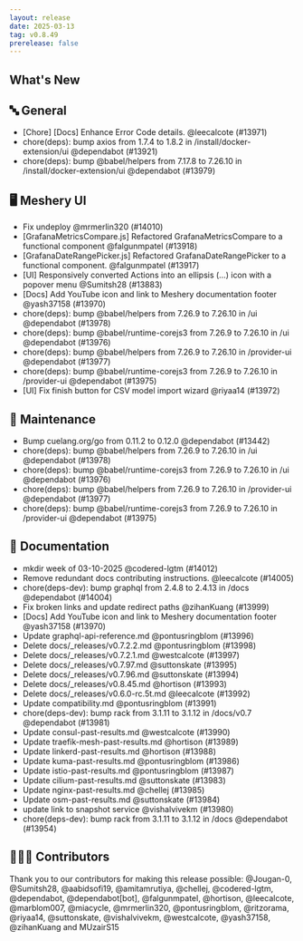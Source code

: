 ```yaml
---
layout: release
date: 2025-03-13
tag: v0.8.49
prerelease: false
---
```


## What's New
## 🔤 General
- \[Chore\] \[Docs\] Enhance Error Code details. @leecalcote (#13971)
- chore(deps): bump axios from 1.7.4 to 1.8.2 in /install/docker-extension/ui @dependabot (#13921)
- chore(deps): bump @babel/helpers from 7.17.8 to 7.26.10 in /install/docker-extension/ui @dependabot (#13979)

## 🖥 Meshery UI

- Fix undeploy @mrmerlin320 (#14010)
- \[GrafanaMetricsCompare.js\] Refactored GrafanaMetricsCompare to a functional component @falgunmpatel (#13918)
- \[GrafanaDateRangePicker.js\] Refactored GrafanaDateRangePicker to a functional component. @falgunmpatel (#13917)
- \[UI\] Responsively converted Actions into an ellipsis (…) icon with a popover menu @Sumitsh28 (#13883)
- \[Docs\] Add YouTube icon and link to Meshery documentation footer @yash37158 (#13970)
- chore(deps): bump @babel/helpers from 7.26.9 to 7.26.10 in /ui @dependabot (#13978)
- chore(deps): bump @babel/runtime-corejs3 from 7.26.9 to 7.26.10 in /ui @dependabot (#13976)
- chore(deps): bump @babel/helpers from 7.26.9 to 7.26.10 in /provider-ui @dependabot (#13977)
- chore(deps): bump @babel/runtime-corejs3 from 7.26.9 to 7.26.10 in /provider-ui @dependabot (#13975)
- \[UI\] Fix finish button for CSV model import wizard @riyaa14 (#13972)

## 🧰 Maintenance

- Bump cuelang.org/go from 0.11.2 to 0.12.0 @dependabot (#13442)
- chore(deps): bump @babel/helpers from 7.26.9 to 7.26.10 in /ui @dependabot (#13978)
- chore(deps): bump @babel/runtime-corejs3 from 7.26.9 to 7.26.10 in /ui @dependabot (#13976)
- chore(deps): bump @babel/helpers from 7.26.9 to 7.26.10 in /provider-ui @dependabot (#13977)
- chore(deps): bump @babel/runtime-corejs3 from 7.26.9 to 7.26.10 in /provider-ui @dependabot (#13975)

## 📖 Documentation

- mkdir week of 03-10-2025 @codered-lgtm (#14012)
- Remove redundant docs contributing instructions. @leecalcote (#14005)
- chore(deps-dev): bump graphql from 2.4.8 to 2.4.13 in /docs @dependabot (#14004)
- Fix broken links and update redirect paths @zihanKuang (#13999)
- \[Docs\] Add YouTube icon and link to Meshery documentation footer @yash37158 (#13970)
- Update graphql-api-reference.md @pontusringblom (#13996)
- Delete docs/_releases/v0.7.2.2.md @pontusringblom (#13998)
- Delete docs/_releases/v0.7.2.1.md @westcalcote (#13997)
- Delete docs/_releases/v0.7.97.md @suttonskate (#13995)
- Delete docs/_releases/v0.7.96.md @suttonskate (#13994)
- Delete docs/_releases/v0.8.45.md @hortison (#13993)
- Delete docs/_releases/v0.6.0-rc.5t.md @leecalcote (#13992)
- Update compatibility.md @pontusringblom (#13991)
- chore(deps-dev): bump rack from 3.1.11 to 3.1.12 in /docs/v0.7 @dependabot (#13981)
- Update consul-past-results.md @westcalcote (#13990)
- Update traefik-mesh-past-results.md @hortison (#13989)
- Update linkerd-past-results.md @hortison (#13988)
- Update kuma-past-results.md @pontusringblom (#13986)
- Update istio-past-results.md @pontusringblom (#13987)
- Update cilium-past-results.md @suttonskate (#13983)
- Update nginx-past-results.md @chellej (#13985)
- Update osm-past-results.md @suttonskate (#13984)
- update link to snapshot service @vishalvivekm (#13980)
- chore(deps-dev): bump rack from 3.1.11 to 3.1.12 in /docs @dependabot (#13954)

## 👨🏽‍💻 Contributors

Thank you to our contributors for making this release possible:
@Jougan-0, @Sumitsh28, @aabidsofi19, @amitamrutiya, @chellej, @codered-lgtm, @dependabot, @dependabot\[bot\], @falgunmpatel, @hortison, @leecalcote, @marblom007, @miacycle, @mrmerlin320, @pontusringblom, @ritzorama, @riyaa14, @suttonskate, @vishalvivekm, @westcalcote, @yash37158, @zihanKuang and MUzairS15

